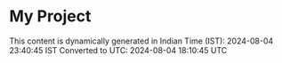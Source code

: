 # My Project

This content is dynamically generated in Indian Time (IST): 2024-08-04 23:40:45 IST
Converted to UTC: 2024-08-04 18:10:45 UTC
